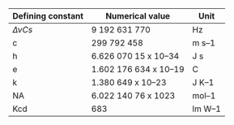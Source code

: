 | Defining constant | Numerical value       | Unit   |
|-------------------|-----------------------|--------|
| $\Delta νCs$              | 9 192 631 770         | Hz     |
| c                 | 299 792 458           | m s–1  |
| h                 | 6.626 070 15 x 10–34  | J s    |
| e                 | 1.602 176 634 x 10–19 | C      |
| k                 | 1.380 649 x 10–23     | J K–1  |
| NA                | 6.022 140 76 x 1023   | mol–1  |
| Kcd               | 683                   | lm W–1 |
